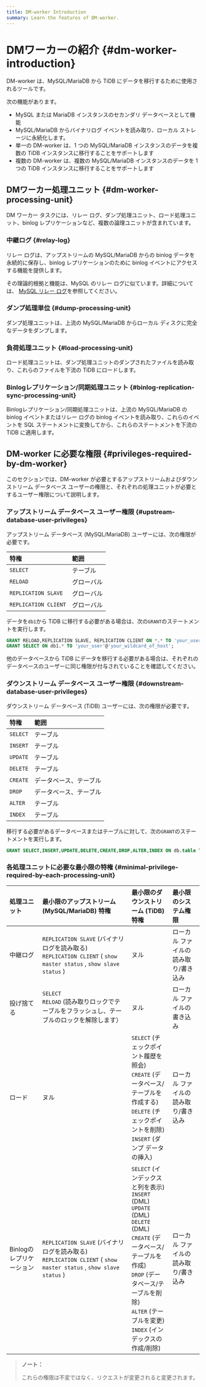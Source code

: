 ```yaml
---
title: DM-worker Introduction
summary: Learn the features of DM-worker.
---
```


# DMワーカーの紹介 {#dm-worker-introduction}

DM-worker は、MySQL/MariaDB から TiDB にデータを移行するために使用されるツールです。

次の機能があります。

-   MySQL または MariaDB インスタンスのセカンダリ データベースとして機能
-   MySQL/MariaDB からバイナリログ イベントを読み取り、ローカル ストレージに永続化します。
-   単一の DM-worker は、1 つの MySQL/MariaDB インスタンスのデータを複数の TiDB インスタンスに移行することをサポートします
-   複数の DM-worker は、複数の MySQL/MariaDB インスタンスのデータを 1 つの TiDB インスタンスに移行することをサポートします

## DMワーカー処理ユニット {#dm-worker-processing-unit}

DM ワーカー タスクには、リレー ログ、ダンプ処理ユニット、ロード処理ユニット、binlog レプリケーションなど、複数の論理ユニットが含まれています。

### 中継ログ {#relay-log}

リレー ログは、アップストリームの MySQL/MariaDB からの binlog データを永続的に保存し、binlog レプリケーションのために binlog イベントにアクセスする機能を提供します。

その理論的根拠と機能は、MySQL のリレー ログに似ています。詳細については、 [MySQL リレー ログ](https://dev.mysql.com/doc/refman/5.7/en/replica-logs-relaylog.html)を参照してください。

### ダンプ処理単位 {#dump-processing-unit}

ダンプ処理ユニットは、上流の MySQL/MariaDB からローカル ディスクに完全なデータをダンプします。

### 負荷処理ユニット {#load-processing-unit}

ロード処理ユニットは、ダンプ処理ユニットのダンプされたファイルを読み取り、これらのファイルを下流の TiDB にロードします。

### Binlogレプリケーション/同期処理ユニット {#binlog-replication-sync-processing-unit}

Binlogレプリケーション/同期処理ユニットは、上流の MySQL/MariaDB の binlog イベントまたはリレー ログの binlog イベントを読み取り、これらのイベントを SQL ステートメントに変換してから、これらのステートメントを下流の TiDB に適用します。

## DM-worker に必要な権限 {#privileges-required-by-dm-worker}

このセクションでは、DM-worker が必要とするアップストリームおよびダウンストリーム データベース ユーザーの権限と、それぞれの処理ユニットが必要とするユーザー権限について説明します。

### アップストリーム データベース ユーザー権限 {#upstream-database-user-privileges}

アップストリーム データベース (MySQL/MariaDB) ユーザーには、次の権限が必要です。

| 特権                   | 範囲    |
| :------------------- | :---- |
| `SELECT`             | テーブル  |
| `RELOAD`             | グローバル |
| `REPLICATION SLAVE`  | グローバル |
| `REPLICATION CLIENT` | グローバル |

データを`db1`から TiDB に移行する必要がある場合は、次の`GRANT`のステートメントを実行します。

```sql
GRANT RELOAD,REPLICATION SLAVE, REPLICATION CLIENT ON *.* TO 'your_user'@'your_wildcard_of_host'
GRANT SELECT ON db1.* TO 'your_user'@'your_wildcard_of_host';
```

他のデータベースから TiDB にデータを移行する必要がある場合は、それぞれのデータベースのユーザーに同じ権限が付与されていることを確認してください。

### ダウンストリーム データベース ユーザー権限 {#downstream-database-user-privileges}

ダウンストリーム データベース (TiDB) ユーザーには、次の権限が必要です。

| 特権       | 範囲          |
| :------- | :---------- |
| `SELECT` | テーブル        |
| `INSERT` | テーブル        |
| `UPDATE` | テーブル        |
| `DELETE` | テーブル        |
| `CREATE` | データベース、テーブル |
| `DROP`   | データベース、テーブル |
| `ALTER`  | テーブル        |
| `INDEX`  | テーブル        |

移行する必要があるデータベースまたはテーブルに対して、次の`GRANT`のステートメントを実行します。

```sql
GRANT SELECT,INSERT,UPDATE,DELETE,CREATE,DROP,ALTER,INDEX ON db.table TO 'your_user'@'your_wildcard_of_host';
```

### 各処理ユニットに必要な最小限の特権 {#minimal-privilege-required-by-each-processing-unit}

| 処理ユニット          | 最小限のアップストリーム (MySQL/MariaDB) 特権                                                                            | 最小限のダウンストリーム (TiDB) 特権                                                                                                                                                                            | 最小限のシステム権限          |
| :-------------- | :--------------------------------------------------------------------------------------------------------- | :------------------------------------------------------------------------------------------------------------------------------------------------------------------------------------------------ | :------------------ |
| 中継ログ            | `REPLICATION SLAVE` (バイナリログを読み取る)<br/> `REPLICATION CLIENT` ( `show master status` , `show slave status` ) | ヌル                                                                                                                                                                                                | ローカル ファイルの読み取り/書き込み |
| 投げ捨てる           | `SELECT`<br/> `RELOAD` (読み取りロックでテーブルをフラッシュし、テーブルのロックを解除します）                                                | ヌル                                                                                                                                                                                                | ローカル ファイルの書き込み      |
| ロード             | ヌル                                                                                                         | `SELECT` (チェックポイント履歴を照会)<br/> `CREATE` (データベース/テーブルを作成する)<br/> `DELETE` (チェックポイントを削除)<br/> `INSERT` (ダンプ データの挿入)                                                                                  | ローカル ファイルの読み取り/書き込み |
| Binlogのレプリケーション | `REPLICATION SLAVE` (バイナリログを読み取る)<br/> `REPLICATION CLIENT` ( `show master status` , `show slave status` ) | `SELECT` (インデックスと列を表示)<br/> `INSERT` (DML)<br/> `UPDATE` (DML)<br/> `DELETE` (DML)<br/> `CREATE` (データベース/テーブルを作成)<br/> `DROP` (データベース/テーブルを削除)<br/> `ALTER` (テーブルを変更)<br/> `INDEX` (インデックスの作成/削除) | ローカル ファイルの読み取り/書き込み |

> **ノート：**
>
> これらの権限は不変ではなく、リクエストが変更されると変更されます。
